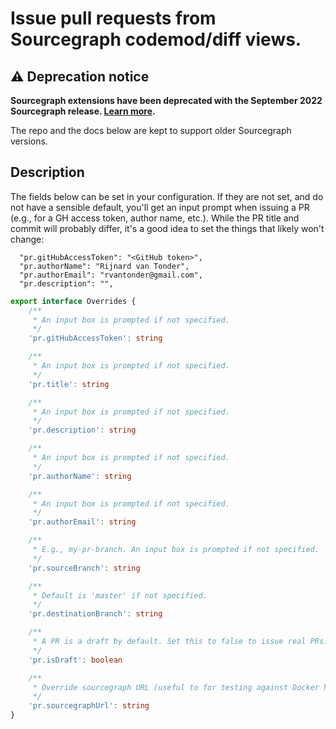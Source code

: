 # Issue pull requests from Sourcegraph codemod/diff views.

## ⚠️ Deprecation notice

**Sourcegraph extensions have been deprecated with the September 2022 Sourcegraph
release. [Learn more](https://docs.sourcegraph.com/extensions/deprecation).**

The repo and the docs below are kept to support older Sourcegraph versions.

## Description

The fields below can be set in your configuration. If they are not set, and do not have a sensible default, you'll get an input prompt when issuing a PR (e.g., for a GH access token, author name, etc.). While the PR title and commit will probably differ, it's a good idea to set the things that likely won't change:

```
  "pr.gitHubAccessToken": "<GitHub token>",
  "pr.authorName": "Rijnard van Tonder",
  "pr.authorEmail": "rvantonder@gmail.com",
  "pr.description": "",
``` 

```ts
export interface Overrides {
    /**
     * An input box is prompted if not specified.
     */
    'pr.gitHubAccessToken': string

    /**
     * An input box is prompted if not specified.
     */
    'pr.title': string

    /**
     * An input box is prompted if not specified.
     */
    'pr.description': string

    /**
     * An input box is prompted if not specified.
     */
    'pr.authorName': string

    /**
     * An input box is prompted if not specified.
     */
    'pr.authorEmail': string

    /**
     * E.g., my-pr-branch. An input box is prompted if not specified.
     */
    'pr.sourceBranch': string

    /**
     * Default is 'master' if not specified.
     */
    'pr.destinationBranch': string

    /**
     * A PR is a draft by default. Set this to false to issue real PRs.
     */
    'pr.isDraft': boolean

    /**
     * Override sourcegraph URL (useful to for testing against Docker hosts).
     */
    'pr.sourcegraphUrl': string
}
```
